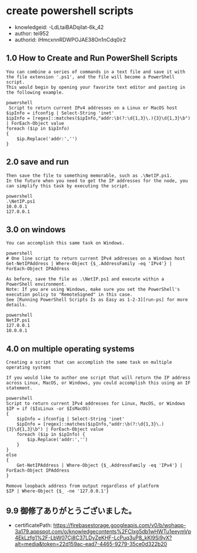 create powershell scripts
===
* knowledgeid: -LdLtaiBADqiIat-6k_42
* author: tei952
* authorid: iHmcxnnRDWPOJAE38On1nCdq0ir2

## 1.0 How to Create and Run PowerShell Scripts
```
You can combine a series of commands in a text file and save it with the file extension '.ps1', and the file will become a PowerShell script.
This would begin by opening your favorite text editor and pasting in the following example.

powershell
 Script to return current IPv4 addresses on a Linux or MacOS host
$ipInfo = ifconfig | Select-String 'inet'
$ipInfo = [regex]::matches($ipInfo,"addr:\b(?:\d{1,3}\.){3}\d{1,3}\b") | ForEach-Object value
foreach ($ip in $ipInfo)
{
    $ip.Replace('addr:','')
}
```
## 2.0 save and run 
```
Then save the file to something memorable, such as .\NetIP.ps1.
In the future when you need to get the IP addresses for the node, you can simplify this task by executing the script.

powershell
.\NetIP.ps1
10.0.0.1
127.0.0.1
```
## 3.0 on windows
```
You can accomplish this same task on Windows.

powershell
# One line script to return current IPv4 addresses on a Windows host
Get-NetIPAddress | Where-Object {$_.AddressFamily -eq 'IPv4'} | ForEach-Object IPAddress

As before, save the file as .\NetIP.ps1 and execute within a PowerShell environment.
Note: If you are using Windows, make sure you set the PowerShell's execution policy to "RemoteSigned" in this case.
See [Running PowerShell Scripts Is as Easy as 1-2-3][run-ps] for more details.

powershell
NetIP.ps1
127.0.0.1
10.0.0.1
```

## 4.0 on multiple operating systems
```
Creating a script that can accomplish the same task on multiple operating systems

If you would like to author one script that will return the IP address across Linux, MacOS, or Windows, you could accomplish this using an IF statement.

powershell
Script to return current IPv4 addresses for Linux, MacOS, or Windows
$IP = if ($IsLinux -or $IsMacOS)
{
    $ipInfo = ifconfig | Select-String 'inet'
    $ipInfo = [regex]::matches($ipInfo,"addr:\b(?:\d{1,3}\.){3}\d{1,3}\b") | ForEach-Object value
    foreach ($ip in $ipInfo) {
        $ip.Replace('addr:','')
    }
}
else
{
    Get-NetIPAddress | Where-Object {$_.AddressFamily -eq 'IPv4'} | ForEach-Object IPAddress
}

Remove loopback address from output regardless of platform
$IP | Where-Object {$_ -ne '127.0.0.1'}
```
## 9.9 御修了ありがとうございました。
* certificatePath: https://firebasestorage.googleapis.com/v0/b/wohapp-3a179.appspot.com/o/knowledgecontents%2FCIxg5db1wHWTu1eeymVp4EkLzfg1%2F-LbW07Cj8C37LDyZeKHF-LcPuq3uP8_kKl9Si9yX?alt=media&token=22d159ac-ead7-4465-9279-35ce0d322b20